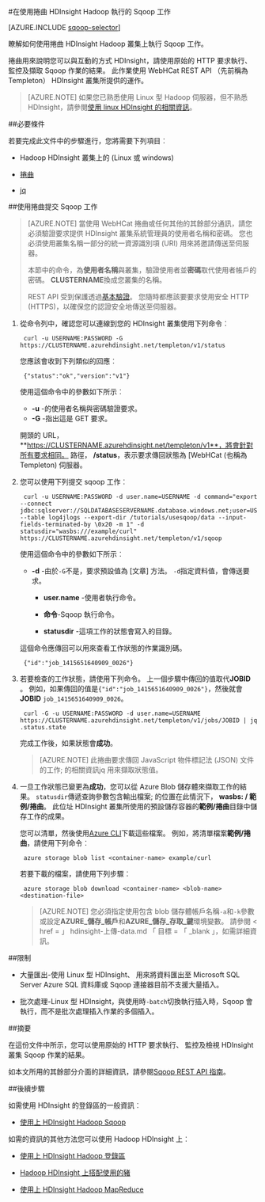 <properties
   pageTitle="使用中 HDInsight 捲曲 Hadoop Sqoop |Microsoft Azure"
   description="瞭解如何從遠端送出 HDInsight 使用捲曲 Sqoop 工作。"
   services="hdinsight"
   documentationCenter=""
   authors="mumian"
   manager="jhubbard"
   editor="cgronlun"
    tags="azure-portal"/>

<tags
   ms.service="hdinsight"
   ms.devlang="na"
   ms.topic="article"
   ms.tgt_pltfrm="na"
   ms.workload="big-data"
   ms.date="10/21/2016"
   ms.author="jgao"/>

#<a name="run-sqoop-jobs-with-hadoop-in-hdinsight-with-curl"></a>在使用捲曲 HDInsight Hadoop 執行的 Sqoop 工作

[AZURE.INCLUDE [sqoop-selector](../../includes/hdinsight-selector-use-sqoop.md)]

瞭解如何使用捲曲 HDInsight Hadoop 叢集上執行 Sqoop 工作。

捲曲用來說明您可以與互動的方式 HDInsight，請使用原始的 HTTP 要求執行、 監控及擷取 Sqoop 作業的結果。 此作業使用 WebHCat REST API （先前稱為 Templeton） HDInsight 叢集所提供的運作。

> [AZURE.NOTE] 如果您已熟悉使用 Linux 型 Hadoop 伺服器，但不熟悉 HDInsight，請參閱[使用 linux HDInsight 的相關資訊](hdinsight-hadoop-linux-information.md)。

##<a name="prerequisites"></a>必要條件

若要完成此文件中的步驟進行，您將需要下列項目︰

* Hadoop HDInsight 叢集上的 (Linux 或 windows)

* [捲曲](http://curl.haxx.se/)

* [jq](http://stedolan.github.io/jq/)

##<a name="submit-sqoop-jobs-by-using-curl"></a>使用捲曲提交 Sqoop 工作

> [AZURE.NOTE] 當使用 WebHCat 捲曲或任何其他的其餘部分通訊，請您必須驗證要求提供 HDInsight 叢集系統管理員的使用者名稱和密碼。 您也必須使用叢集名稱一部分的統一資源識別項 (URI) 用來將邀請傳送至伺服器。
>
> 本節中的命令，為**使用者名稱**與叢集，驗證使用者並**密碼**取代使用者帳戶的密碼。 **CLUSTERNAME**換成您叢集的名稱。
>
> REST API 受到保護透過[基本驗證](http://en.wikipedia.org/wiki/Basic_access_authentication)。 您隨時都應該要要求使用安全 HTTP (HTTPS)，以確保您的認證安全地傳送至伺服器。

1. 從命令列中，確認您可以連線到您的 HDInsight 叢集使用下列命令︰

        curl -u USERNAME:PASSWORD -G https://CLUSTERNAME.azurehdinsight.net/templeton/v1/status

    您應該會收到下列類似的回應︰

        {"status":"ok","version":"v1"}

    使用這個命令中的參數如下所示︰

    * **-u** -的使用者名稱與密碼驗證要求。
    * **-G** -指出這是 GET 要求。

    開頭的 URL， **https://CLUSTERNAME.azurehdinsight.net/templeton/v1**，將會針對所有要求相同。 路徑， **/status**，表示要求傳回狀態為 [WebHCat (也稱為 Templeton) 伺服器。 

2. 您可以使用下列提交 sqoop 工作︰


        curl -u USERNAME:PASSWORD -d user.name=USERNAME -d command="export --connect jdbc:sqlserver://SQLDATABASESERVERNAME.database.windows.net;user=USERNAME@SQLDATABASESERVERNAME;password=PASSWORD;database=SQLDATABASENAME --table log4jlogs --export-dir /tutorials/usesqoop/data --input-fields-terminated-by \0x20 -m 1" -d statusdir="wasbs:///example/curl" https://CLUSTERNAME.azurehdinsight.net/templeton/v1/sqoop

    使用這個命令中的參數如下所示︰

    * **-d** -由於`-G`不是，要求預設值為 [文章] 方法。 `-d`指定資料值，會傳送要求。

        * **user.name** -使用者執行命令。

        * **命令**-Sqoop 執行命令。

        * **statusdir** -這項工作的狀態會寫入的目錄。

    這個命令應傳回可以用來查看工作狀態的作業識別碼。

        {"id":"job_1415651640909_0026"}

3. 若要檢查的工作狀態，請使用下列命令。 上一個步驟中傳回的值取代**JOBID** 。 例如，如果傳回的值是`{"id":"job_1415651640909_0026"}`，然後就會**JOBID** `job_1415651640909_0026`。

        curl -G -u USERNAME:PASSWORD -d user.name=USERNAME https://CLUSTERNAME.azurehdinsight.net/templeton/v1/jobs/JOBID | jq .status.state

    完成工作後，如果狀態會**成功**。

    > [AZURE.NOTE] 此捲曲要求傳回 JavaScript 物件標記法 (JSON) 文件的工作; 的相關資訊jq 用來擷取狀態值。

4. 一旦工作狀態已變更為**成功**，您可以從 Azure Blob 儲存體來擷取工作的結果。 `statusdir`傳遞查詢參數包含輸出檔案; 的位置在此情況下， **wasbs: / 範例/捲曲**。 此位址 HDInsight 叢集所使用的預設儲存容器的**範例/捲曲**目錄中儲存工作的成果。

    您可以清單，然後使用[Azure CLI](../xplat-cli-install.md)下載這些檔案。 例如，將清單檔案**範例/捲曲**，請使用下列命令︰

        azure storage blob list <container-name> example/curl

    若要下載的檔案，請使用下列步驟︰

        azure storage blob download <container-name> <blob-name> <destination-file>

    > [AZURE.NOTE] 您必須指定使用包含 blob 儲存體帳戶名稱`-a`和`-k`參數或設定**AZURE\_儲存\_帳戶**和**AZURE\_儲存\_存取\_鍵**環境變數。 請參閱 < href = 」 hdinsight-上傳-data.md 「 目標 = 「 _blank 」，如需詳細資訊。

##<a name="limitations"></a>限制

* 大量匯出-使用 Linux 型 HDInsight、 用來將資料匯出至 Microsoft SQL Server Azure SQL 資料庫或 Sqoop 連接器目前不支援大量插入。

* 批次處理-Linux 型 HDInsight，與使用時`-batch`切換執行插入時，Sqoop 會執行，而不是批次處理插入作業的多個插入。

##<a name="summary"></a>摘要

在這份文件中所示，您可以使用原始的 HTTP 要求執行、 監控及檢視 HDInsight 叢集 Sqoop 作業的結果。

如本文所用的其餘部分介面的詳細資訊，請參閱<a href="https://sqoop.apache.org/docs/1.99.3/RESTAPI.html" target="_blank">Sqoop REST API 指南</a>。

##<a name="next-steps"></a>後續步驟

如需使用 HDInsight 的登錄區的一般資訊︰

* [使用上 HDInsight Hadoop Sqoop](hdinsight-use-sqoop.md)

如需的資訊的其他方法您可以使用 Hadoop HDInsight 上︰

* [使用上 HDInsight Hadoop 登錄區](hdinsight-use-hive.md)

* [Hadoop HDInsight 上搭配使用的豬](hdinsight-use-pig.md)

* [使用上 HDInsight Hadoop MapReduce](hdinsight-use-mapreduce.md)

[hdinsight-sdk-documentation]: http://msdnstage.redmond.corp.microsoft.com/library/dn479185.aspx

[azure-purchase-options]: http://azure.microsoft.com/pricing/purchase-options/
[azure-member-offers]: http://azure.microsoft.com/pricing/member-offers/
[azure-free-trial]: http://azure.microsoft.com/pricing/free-trial/

[apache-tez]: http://tez.apache.org
[apache-hive]: http://hive.apache.org/
[apache-log4j]: http://en.wikipedia.org/wiki/Log4j
[hive-on-tez-wiki]: https://cwiki.apache.org/confluence/display/Hive/Hive+on+Tez
[import-to-excel]: http://azure.microsoft.com/documentation/articles/hdinsight-connect-excel-power-query/


[hdinsight-use-oozie]: hdinsight-use-oozie.md
[hdinsight-analyze-flight-data]: hdinsight-analyze-flight-delay-data.md




[hdinsight-provision]: hdinsight-provision-clusters.md
[hdinsight-submit-jobs]: hdinsight-submit-hadoop-jobs-programmatically.md
[hdinsight-upload-data]: hdinsight-upload-data.md

[powershell-here-strings]: http://technet.microsoft.com/library/ee692792.aspx


